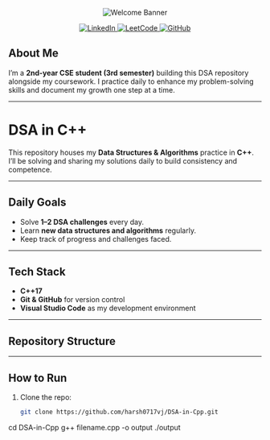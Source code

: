 <p align="center">
  <img src="https://readme-typing-svg.herokuapp.com?size=30&color=00C2FF&center=true&vCenter=true&width=700&lines=Welcome+to+My+C%2B%2B+DSA+Repository!;Daily+DSA+Practice+and+Learning;Consistency+is+Key!+%F0%9F%9A%80" alt="Welcome Banner">
</p>

<p align="center">
  <a href="https://www.linkedin.com/in/harsh-vardhan-b6a912325/">
    <img src="https://img.shields.io/badge/LinkedIn-0077B5?style=for-the-badge&logo=linkedin&logoColor=white" alt="LinkedIn">
  </a>
  <a href="https://leetcode.com/u/tIUkRMgUl5/">
    <img src="https://img.shields.io/badge/LeetCode-FFA116?style=for-the-badge&logo=leetcode&logoColor=black" alt="LeetCode">
  </a>
  <a href="https://github.com/harsh0717vj/DSA-in-Cpp">
    <img src="https://img.shields.io/badge/GitHub-181717?style=for-the-badge&logo=github&logoColor=white" alt="GitHub">
  </a>
</p>

##  About Me
I’m a **2nd-year CSE student (3rd semester)** building this DSA repository alongside my coursework. I practice daily to enhance my problem-solving skills and document my growth one step at a time.

---

#  DSA in C++

This repository houses my **Data Structures & Algorithms** practice in **C++**. I’ll be solving and sharing my solutions daily to build consistency and competence.

---

##  Daily Goals
- Solve **1–2 DSA challenges** every day.
- Learn **new data structures and algorithms** regularly.
- Keep track of progress and challenges faced.

---

##  Tech Stack
- **C++17**
- **Git & GitHub** for version control
- **Visual Studio Code** as my development environment

---

##  Repository Structure

---

##  How to Run
1. Clone the repo:
   ```bash
   git clone https://github.com/harsh0717vj/DSA-in-Cpp.git
cd DSA-in-Cpp
g++ filename.cpp -o output
./output
